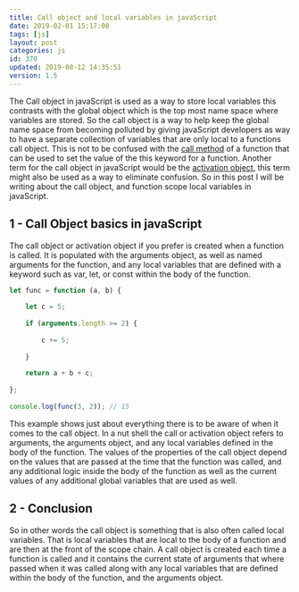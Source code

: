 ```yaml
---
title: Call object and local variables in javaScript
date: 2019-02-01 15:17:00
tags: [js]
layout: post
categories: js
id: 370
updated: 2019-08-12 14:35:51
version: 1.5
---
```


The Call object in javaScript is used as a way to store local variables this contrasts with the global object which is the top most name space where variables are stored. So the call object is a way to help keep the global name space from becoming polluted by giving javaScript developers as way to have a separate collection of variables that are only local to a functions call object. This is not to be confused with the [call method](https://developer.mozilla.org/en-US/docs/Web/JavaScript/Reference/Global_Objects/Function/call) of a function that can be used to set the value of the this keyword for a function. Another term for the call object in javaScript would be the [activation object](http://dmitrysoshnikov.com/ecmascript/chapter-2-variable-object/#variable-object-in-function-context), this term might also be used as a way to eliminate confusion. So in this post I will be writing about the call object, and function scope local variables in javaScript.

<!-- more -->

## 1 - Call Object basics in javaScript

The call object or activation object if you prefer is created when a function is called. It is populated with the arguments object, as well as named arguments for the function, and any local variables that are defined with a keyword such as var, let, or const within the body of the function.

```js
let func = function (a, b) {
 
    let c = 5;
 
    if (arguments.length >= 2) {
 
        c += 5;
 
    }
 
    return a + b + c;
 
};
 
console.log(func(3, 2)); // 15

```

This example shows just about everything there is to be aware of when it comes to the call object. In a nut shell the call or activation object refers to arguments, the arguments object, and any local variables defined in the body of the function. The values of the properties of the call object depend on the values that are passed at the time that the function was called, and any additional logic inside the body of the function as well as the current values of any additional global variables that are used as well.

## 2 - Conclusion

So in other words the call object is something that is also often called local variables. That is local variables that are local to the body of a function and are then at the front of the scope chain. A call object is created each time a function is called and it contains the current state of arguments that where passed when it was called along with any local variables that are defined within the body of the function, and the arguments object.